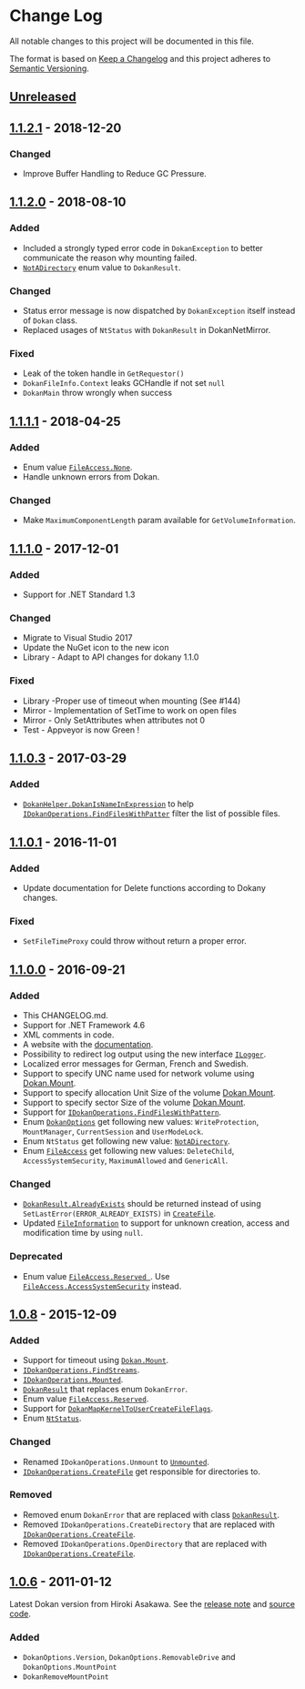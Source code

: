# Change Log
All notable changes to this project will be documented in this file.

The format is based on [Keep a Changelog](http://keepachangelog.com/) 
and this project adheres to [Semantic Versioning](http://semver.org/).

## [Unreleased]

## [1.1.2.1] - 2018-12-20
### Changed
- Improve Buffer Handling to Reduce GC Pressure.

## [1.1.2.0] - 2018-08-10
### Added
- Included a strongly typed error code in ``DokanException`` to better communicate the reason why mounting failed.
- [``NotADirectory``][1.1.2.0-NotADirectory] enum value to ``DokanResult``.

[1.1.2.0-NotADirectory]: https://github.com/dokan-dev/dokan-dotnet/blob/v1.1.2.0/DokanNet/DokanResult.cs#L110

### Changed
- Status error message is now dispatched by ``DokanException`` itself instead of ``Dokan`` class.
- Replaced usages of ``NtStatus`` with ``DokanResult`` in DokanNetMirror. 

### Fixed
- Leak of the token handle in ``GetRequestor()``
- ``DokanFileInfo.Context`` leaks GCHandle if not set ``null``
- ``DokanMain`` throw wrongly when success

## [1.1.1.1] - 2018-04-25
### Added
- Enum value [``FileAccess.None``][1.1.1.1-FileAccess.None].
- Handle unknown errors from Dokan.

[1.1.1.1-FileAccess.None]: https://github.com/dokan-dev/dokan-dotnet/blob/v1.1.1.1/DokanNet/FileAccess.cs#L23

### Changed
- Make ``MaximumComponentLength`` param available for ``GetVolumeInformation``.

## [1.1.1.0] - 2017-12-01
### Added
- Support for .NET Standard 1.3

### Changed
- Migrate to Visual Studio 2017
- Update the NuGet icon to the new icon 
- Library - Adapt to API changes for dokany 1.1.0 

### Fixed
- Library -Proper use of timeout when mounting (See #144)
- Mirror - Implementation of SetTime to work on open files
- Mirror - Only SetAttributes when attributes not 0 
- Test - Appveyor is now Green !

## [1.1.0.3] - 2017-03-29
### Added
- [``DokanHelper.DokanIsNameInExpression``][1.1.0.3-DokanIsNameInExpression] to help [``IDokanOperations.FindFilesWithPatter``][1.1.0.3-FindFilesWithPatter] filter the list of possible files.

[1.1.0.3-DokanIsNameInExpression]: https://github.com/dokan-dev/dokan-dotnet/blob/master/DokanNet/DokanHelper.cs#L48
[1.1.0.3-FindFilesWithPatter]:     https://github.com/dokan-dev/dokan-dotnet/blob/master/DokanNet/IDokanOperations.cs#L163

## [1.1.0.1] - 2016-11-01
### Added
- Update documentation for Delete functions according to Dokany changes.

### Fixed
- ``SetFileTimeProxy`` could throw without return a proper error.

## [1.1.0.0] - 2016-09-21
### Added
- This CHANGELOG.md.
- Support for .NET Framework 4.6
- XML comments in code.
- A website with the [documentation](https://dokan-dev.github.io/dokan-dotnet-doc/html/).
- Possibility to redirect log output using the new interface [``ILogger``][1.1.0-ILogger].
- Localized error messages for German, French and Swedish.
- Support to specify UNC name used for network volume using [Dokan.Mount][1.1.0-Mount].
- Support to specify allocation Unit Size of the volume [Dokan.Mount][1.1.0-Mount].
- Support to specify sector Size of the volume [Dokan.Mount][1.1.0-Mount].
- Support for [``IDokanOperations.FindFilesWithPattern``][1.1.0-FindFilesWithPattern].
- Enum [``DokanOptions``][1.1.0-DokanOptions] get following new values: ``WriteProtection``, ``MountManager``, ``CurrentSession`` and ``UserModeLock``.
- Enum ``NtStatus`` get following new value: [``NotADirectory``][1.1.0-NotADirectory].
- Enum [``FileAccess``][1.1.0-FileAccess] get following new values: ``DeleteChild``, ``AccessSystemSecurity``, ``MaximumAllowed`` and ``GenericAll``.

### Changed
- [``DokanResult.AlreadyExists``][1.1.0-AlreadyExists] should be returned instead of using ``SetLastError(ERROR_ALREADY_EXISTS)`` in [``CreateFile``][1.1.0-CreateFile].
- Updated [``FileInformation``][1.1.0-FileInformation] to support for unknown creation, access and modification time by using ``null``.

### Deprecated
- Enum value [``FileAccess.Reserved ``][1.1.0-Reserved]. Use [``FileAccess.AccessSystemSecurity``][1.1.0-AccessSystemSecurity] instead.

[1.1.0-ILogger]:              https://github.com/dokan-dev/dokan-dotnet/blob/v1.1.0.0/DokanNet/Logging/ILogger.cs
[1.1.0-Mount]:                https://github.com/dokan-dev/dokan-dotnet/blob/v1.1.0.0/DokanNet/Dokan.cs#L193
[1.1.0-FindFilesWithPattern]: https://github.com/dokan-dev/dokan-dotnet/blob/v1.1.0.0/DokanNet/IDokanOperations.cs#L161
[1.1.0-DokanOptions]:         https://github.com/dokan-dev/dokan-dotnet/blob/v1.1.0.0/DokanNet/DokanOptions.cs
[1.1.0-NotADirectory]:        https://github.com/dokan-dev/dokan-dotnet/blob/v1.1.0.0/DokanNet/NtStatus.cs#L1349
[1.1.0-FileAccess]:           https://github.com/dokan-dev/dokan-dotnet/blob/v1.1.0.0/DokanNet/FileAccess.cs
[1.1.0-AlreadyExists]:        https://github.com/dokan-dev/dokan-dotnet/blob/v1.1.0.0/DokanNet/DokanResult.cs#L89
[1.1.0-CreateFile]:           https://github.com/dokan-dev/dokan-dotnet/blob/v1.1.0.0/DokanNet/IDokanOperations.cs#L50
[1.1.0-FileInformation]:      https://github.com/dokan-dev/dokan-dotnet/blob/v1.1.0.0/DokanNet/FileInformation.cs
[1.1.0-Reserved]:             https://github.com/dokan-dev/dokan-dotnet/blob/v1.1.0.0/DokanNet/FileAccess.cs#L174
[1.1.0-AccessSystemSecurity]: https://github.com/dokan-dev/dokan-dotnet/blob/v1.1.0.0/DokanNet/FileAccess.cs#L189

## [1.0.8] - 2015-12-09
### Added
- Support for timeout using [``Dokan.Mount``][1.0.8-Mount].
- [``IDokanOperations.FindStreams``][1.0.8-FindStreams].
- [``IDokanOperations.Mounted``][1.0.8-Mounted].
- [``DokanResult``][1.0.8-DokanResult] that replaces enum ``DokanError``.
- Enum value [``FileAccess.Reserved``][1.0.8-Reserved].
- Support for [``DokanMapKernelToUserCreateFileFlags``][1.0.8-MapKernel].
- Enum [``NtStatus``][1.0.8-NtStatus].

### Changed
- Renamed ``IDokanOperations.Unmount`` to [``Unmounted``][1.0.8-Unmounted].
- [``IDokanOperations.CreateFile``][1.0.8-CreateFile] get responsible for directories to.

### Removed
- Removed enum ``DokanError`` that are replaced with class [``DokanResult``][1.0.8-DokanResult].
- Removed ``IDokanOperations.CreateDirectory`` that are replaced with [``IDokanOperations.CreateFile``][1.0.8-CreateFile].
- Removed ``IDokanOperations.OpenDirectory`` that are replaced with [``IDokanOperations.CreateFile``][1.0.8-CreateFile].

[1.0.8-Mount]:       https://github.com/dokan-dev/dokan-dotnet/blob/v1.0.8.0/DokanNet/Dokan.cs#L46
[1.0.8-FindStreams]: https://github.com/dokan-dev/dokan-dotnet/blob/v1.0.8.0/DokanNet/IDokanOperations.cs#L64
[1.0.8-Mounted]:     https://github.com/dokan-dev/dokan-dotnet/blob/v1.0.8.0/DokanNet/IDokanOperations.cs#L60
[1.0.8-DokanResult]: https://github.com/dokan-dev/dokan-dotnet/blob/v1.0.8.0/DokanNet/DokanResult.cs
[1.0.8-Reserved]:    https://github.com/dokan-dev/dokan-dotnet/blob/v1.0.8.0/DokanNet/FileAccess.cs#L24
[1.0.8-MapKernel]:   https://github.com/dokan-dev/dokan-dotnet/blob/v1.0.8.0/DokanNet/Native/NativeMethods.cs#L31
[1.0.8-NtStatus]:    https://github.com/dokan-dev/dokan-dotnet/blob/v1.0.8.0/DokanNet/NtStatus.cs
[1.0.8-Unmounted]:   https://github.com/dokan-dev/dokan-dotnet/blob/v1.0.8.0/DokanNet/IDokanOperations.cs#L62
[1.0.8-CreateFile]:  https://github.com/dokan-dev/dokan-dotnet/blob/v1.0.8.0/DokanNet/IDokanOperations.cs#L10

## [1.0.6] - 2011-01-12
Latest Dokan version from Hiroki Asakawa.
See the [release note](http://web.archive.org/web/20150416102451/http://dokan-dev.net/en/2011/01/12/dokan-net-library-0-6-0-released/) and [source code](https://code.google.com/archive/p/dokan/source/default/source).

### Added
- ``DokanOptions.Version``, ``DokanOptions.RemovableDrive`` and ``DokanOptions.MountPoint``
- ``DokanRemoveMountPoint``

[Unreleased]: https://github.com/dokan-dev/dokan-dotnet/compare/v1.1.2.1...HEAD
[1.1.2.1]:    https://github.com/dokan-dev/dokan-dotnet/compare/v1.1.2.0...v1.1.2.1
[1.1.2.0]:    https://github.com/dokan-dev/dokan-dotnet/compare/v1.1.1.1...v1.1.2.0
[1.1.1.1]:    https://github.com/dokan-dev/dokan-dotnet/compare/v1.1.1.0...v1.1.1.1
[1.1.1.0]:    https://github.com/dokan-dev/dokan-dotnet/compare/v1.1.0.3...v1.1.1.0
[1.1.0.3]:    https://github.com/dokan-dev/dokan-dotnet/compare/v1.1.0.1...v1.1.0.3
[1.1.0.1]:    https://github.com/dokan-dev/dokan-dotnet/compare/v1.1.0.0...v1.1.0.1
[1.1.0.0]:    https://github.com/dokan-dev/dokan-dotnet/compare/v1.0.8.0...v1.1.0.0
[1.0.8]:      https://github.com/dokan-dev/dokan-dotnet/compare/1.0.6.0...v1.0.8.0
[1.0.6]:      http://web.archive.org/web/20150416102451/http://dokan-dev.net/en/2011/01/12/dokan-net-library-0-6-0-released/

